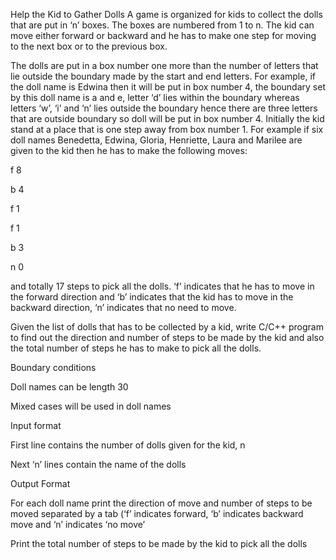 Help the Kid to Gather Dolls
A game is organized for kids to collect the dolls that are put in ‘n’ boxes. The boxes are numbered from 1 to n. The kid can move either forward or backward and he has to make one step for moving to the next box or to the previous box.

The dolls are put in a box number one more than the number of letters that lie outside the boundary made by the start and end letters. For example, if the doll name is Edwina then it will be put in box number 4, the boundary set by this doll name is a and e, letter ‘d’ lies within the boundary whereas letters ‘w’, ‘i’ and ‘n’ lies outside the boundary hence there are three letters that are outside boundary so doll will be put in box number 4. Initially the kid stand at a place that is one step away from box number 1. For example if six doll names Benedetta, Edwina, Gloria, Henriette, Laura and Marilee are given to the kid then he has to make the following moves:

f 8

b 4

f 1

f 1

b 3

n 0

and totally 17 steps to pick all the dolls. ‘f’ indicates that he has to move in the forward direction and ‘b’ indicates that the kid has to move in the backward direction, ‘n’ indicates that no need to move.

Given the list of dolls that has to be collected by a kid, write C/C++ program to find out the direction and number of steps to be made by the kid and also the total number of steps he has to make to pick all the dolls.

Boundary conditions

Doll names can be length 30

Mixed cases will be used in doll names

Input format

First line contains the number of dolls given for the kid, n

Next ‘n’ lines contain the name of the dolls

Output Format

For each doll name print the direction of move and number of steps to be moved separated by a tab (‘f’ indicates forward, ‘b’ indicates backward move and ‘n’ indicates ‘no move’

Print the total number of steps to be made by the kid to pick all the dolls